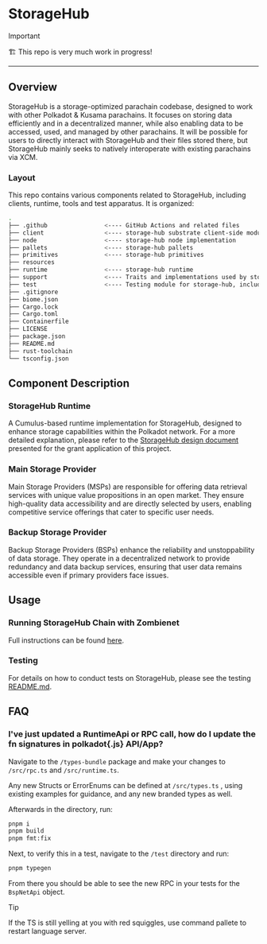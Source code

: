 # StorageHub

> [!IMPORTANT]
> 🏗️ This repo is very much work in progress!

---

## Overview

StorageHub is a storage-optimized parachain codebase, designed to work with other Polkadot & Kusama parachains. It focuses on storing data efficiently and in a decentralized manner, while also enabling data to be accessed, used, and managed by other parachains. It will be possible for users to directly interact with StorageHub and their files stored there, but StorageHub mainly seeks to natively interoperate with existing parachains via XCM.

### Layout

This repo contains various components related to StorageHub, including clients, runtime, tools and test apparatus.
It is organized:

```sh
.
├── .github                <---- GitHub Actions and related files
├── client                 <---- storage-hub substrate client-side modules
├── node                   <---- storage-hub node implementation
├── pallets                <---- storage-hub pallets
├── primitives             <---- storage-hub primitives
├── resources
├── runtime                <---- storage-hub runtime
├── support                <---- Traits and implementations used by storage-hub
├── test                   <---- Testing module for storage-hub, including Zombienet and TypeScript tests
├── .gitignore
├── biome.json
├── Cargo.lock
├── Cargo.toml
├── Containerfile
├── LICENSE
├── package.json
├── README.md
├── rust-toolchain
└── tsconfig.json
```

## Component Description

### StorageHub Runtime

A Cumulus-based runtime implementation for StorageHub, designed to enhance storage capabilities within the Polkadot network. For a more detailed explanation, please refer to the [StorageHub design document](https://github.com/Moonsong-Labs/storage-hub-design-proposal/blob/main/techincal_design/runtimeBreakdown.md) presented for the grant application of this project.

### Main Storage Provider

Main Storage Providers (MSPs) are responsible for offering data retrieval services with unique value propositions in an open market. They ensure high-quality data accessibility and are directly selected by users, enabling competitive service offerings that cater to specific user needs.

### Backup Storage Provider

Backup Storage Providers (BSPs) enhance the reliability and unstoppability of data storage. They operate in a decentralized network to provide redundancy and data backup services, ensuring that user data remains accessible even if primary providers face issues.

## Usage

### Running StorageHub Chain with Zombienet

Full instructions can be found [here](test/README.md#local-usage).

### Testing

For details on how to conduct tests on StorageHub, please see the testing [README.md](test/README.md).

## FAQ

### I've just updated a RuntimeApi or RPC call, how do I update the fn signatures in polkadot{.js} API/App?

Navigate to the `/types-bundle` package and make your changes to `/src/rpc.ts` and `/src/runtime.ts`.

Any new Structs or ErrorEnums can be defined at `/src/types.ts` , using existing examples for guidance, and any new branded types as well.

Afterwards in the directory, run:

```sh
pnpm i 
pnpm build
pnpm fmt:fix
```

Next, to verify this in a test, navigate to the `/test` directory and run:

```sh
pnpm typegen
```

From there you should be able to see the new RPC in your tests for the `BspNetApi` object.

>[!TIP]  
> If the TS is still yelling at you with red squiggles, use command pallete to restart language server.